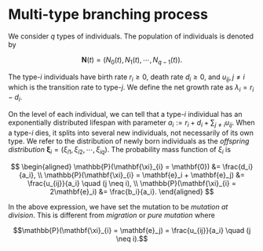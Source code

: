 # Multi-type branching process

We consider $q$ types of individuals. The population of individuals is denoted by 

$$\mathbf{N}(t) = (N_0(t), N_1(t),\cdots,N_{q-1}(t)).$$

The type-$i$ individuals have birth rate $r_i \geq 0$, death rate $d_i \geq 0$, and $u_{ij}, j\neq i$ which is the transition rate to type-$j$. We define the net growth rate as $\lambda_i = r_i - d_i$.

On the level of each individual, we can tell that a type-$i$ individual has an exponentially distributed lifespan with parameter $a_i := r_i + d_i + \sum_{j \neq i}u_{ij}$. When a type-$i$ dies, it splits into several new individuals, not necessarily of its own type. We refer to the distribution of newly born individuals as the *offspring distribution* 
$\mathbf{\xi}_i= (\xi_{i1},\xi_{i2},\cdots,\xi_{iq})$. The probability mass function of $\xi_i$ is

$$
\begin{aligned}
    \mathbb{P}(\mathbf{\xi}_{i} = \mathbf{0}) &= \frac{d_i}{a_i}, \\
    \mathbb{P}(\mathbf{\xi}_{i} =  \mathbf{e}_i + \mathbf{e}_j) &= \frac{u_{ij}}{a_i} \quad (j \neq i), \\
    \mathbb{P}(\mathbf{\xi}_{i} = 2\mathbf{e}_i) &= \frac{b_i}{a_i}.
\end{aligned}
$$

In the above expression, we have set the mutation to be *mutation at division*. This is different from *migration* or *pure mutation* where 

$$\mathbb{P}(\mathbf{\xi}_{i} = \mathbf{e}_j) = \frac{u_{ij}}{a_i} \quad (j \neq i).$$
